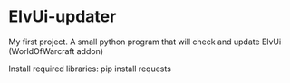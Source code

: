 # ElvUi-updater
My first project. A small python program that will check and update ElvUi (WorldOfWarcraft addon)

Install required libraries:
pip install requests